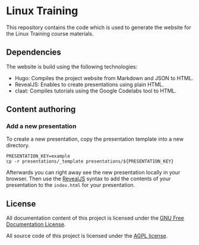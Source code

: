 # Linux Training

This repository contains the code which is used to generate the website for the Linux Training course materials.

## Dependencies

The website is build using the following technologies:

- Hugo: Compiles the project website from Markdown and JSON to HTML.
- RevealJS: Enables to create presentations using plain HTML.
- claat: Compiles tutorials using the Google Codelabs tool to HTML.

## Content authoring

### Add a new presentation

To create a new presentation, copy the presentation template into a new directory.

```
PRESENTATION_KEY=example
cp -r presentations/_template presentations/${PRESENTATION_KEY}
```

Afterwards you can right away see the new presentation locally in your browser.
Then use the [RevealJS](https://revealjs.com) syntax to add the contents of your presentation to the `index.html` for your presentation.

## License

All documentation content of this project is licensed under the [GNU Free Documentation License](https://www.gnu.org/licenses/fdl-1.3.en.html).

All source code of this project is licensed under the [AGPL license](https://tldrlegal.com/license/gnu-affero-general-public-license-v3-(agpl-3.0)).
